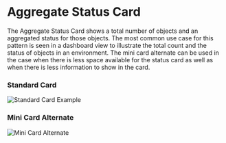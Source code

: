 # Aggregate Status Card

The Aggregate Status Card shows a total number of objects and an aggregated status for those objects. The most common use case for this pattern is seen in a dashboard view to illustrate the total count and the status of objects in an environment. The mini card alternate can be used in the case when there is less space available for the status card as well as when there is less information to show in the card.

### Standard Card
![Standard Card Example](./img/aggregate-status-card-example-1.png)

### Mini Card Alternate
![Mini Card Alternate](./img/aggregate-status-card-example-2.png)
